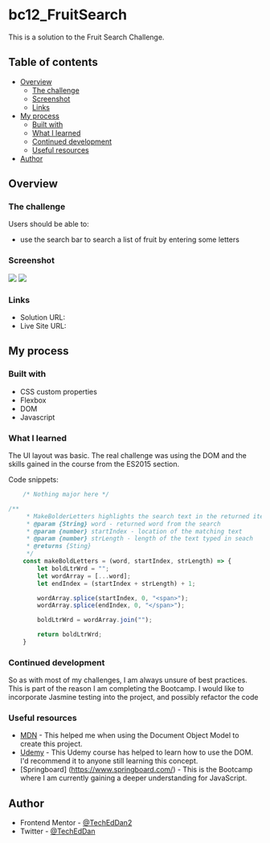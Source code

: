 # bc12_FruitSearch
This is a solution to the Fruit Search Challenge. 

## Table of contents

- [Overview](#overview)
  - [The challenge](#the-challenge)
  - [Screenshot](#screenshot)
  - [Links](#links)
- [My process](#my-process)
  - [Built with](#built-with)
  - [What I learned](#what-i-learned)
  - [Continued development](#continued-development)
  - [Useful resources](#useful-resources)
- [Author](#author)

## Overview

### The challenge

Users should be able to:

- use the search bar to search a list of fruit by entering some letters

### Screenshot

![](./images/Screenshot%20Desktop.png)
![](./images/ScreenshotMobile.png)

### Links

- Solution URL: 
- Live Site URL: 

## My process

### Built with

- CSS custom properties
- Flexbox
- DOM 
- Javascript

### What I learned

The UI layout was basic. The real challenge was using the DOM and the skills gained in the course from the ES2015 section.  

Code snippets:

```css
    /* Nothing major here */
```
```js
/**
	 * MakeBolderLetters highlights the search text in the returned items
	 * @param {String} word - returned word from the search 
	 * @param {number} startIndex - location of the matching text
	 * @param {number} strLength - length of the text typed in seach
	 * @returns {Sting} 
	 */
	const makeBoldLetters = (word, startIndex, strLength) => {
		let boldLtrWrd = "";
		let wordArray = [...word];
		let endIndex = (startIndex + strLength) + 1;

		wordArray.splice(startIndex, 0, "<span>");
		wordArray.splice(endIndex, 0, "</span>");

		boldLtrWrd = wordArray.join("");

		return boldLtrWrd;
	}
```

### Continued development

So as with most of my challenges, I am always unsure of best practices. This is part of the reason I am completing the Bootcamp. I would like to incorporate Jasmine testing into the project, and possibly refactor the code

### Useful resources

- [MDN](https://developer.mozilla.org/en-US/docs/Web/API/Document_Object_Model) - This helped me when using the Document Object Model to create this project. 
- [Udemy](https://www.udemy.com/course/the-web-developer-bootcamp) - This Udemy course has helped to learn how to use the DOM. I'd recommend it to anyone still learning this concept.
- [Springboard] (https://www.springboard.com/) - This is the Bootcamp where I am currently gaining a deeper understanding for JavaScript.  

## Author

- Frontend Mentor - [@TechEdDan2](https://www.frontendmentor.io/profile/TechEdDan2)
- Twitter - [@TechEdDan](https://twitter.com/TechEdDan)
